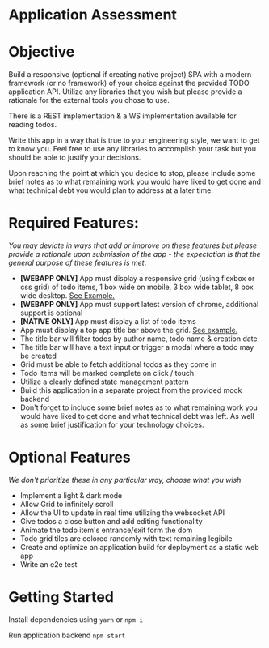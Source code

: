 # Application Assessment

# Objective

Build a responsive (optional if creating native project) SPA with a modern framework (or no framework) of your choice against the provided TODO application API. Utilize any libraries that you wish but please provide a rationale for the external tools you chose to use.

There is a REST implementation & a WS implementation available for reading todos.

Write this app in a way that is true to your engineering style, we want to get to know you. Feel free to use any libraries to accomplish your task but you should be able to justify your decisions. 

Upon reaching the point at which you decide to stop, please include some brief notes as to what remaining work you would have liked to get done and what technical debt you would plan to address at a later time.

# Required Features:
*You may deviate in ways that add or improve on these features  but please provide a rationale upon submission of the app - the expectation is that the general purpose of these features is met*.

- **[WEBAPP ONLY]** App must display a responsive grid (using flexbox or css grid) of todo items, 1 box wide on mobile, 3 box wide tablet, 8 box wide desktop. [See Example.](https://material-components.github.io/material-components-web-catalog/#/component/image-list)
- **[WEBAPP ONLY]** App must support latest version of chrome, additional support is optional
- **[NATIVE ONLY]** App must display a list of todo items
- App must display a top app title bar above the grid. [See example.](https://material-components.github.io/material-components-web-catalog/#/component/top-app-bar)
- The title bar will filter todos by author name, todo name & creation date
- The title bar will have a text input or trigger a modal where a todo may be created
- Grid must be able to fetch additional todos as they come in
- Todo items will be marked complete on click / touch
- Utilize a clearly defined state management pattern
- Build this application in a separate project from the provided mock backend
- Don't forget to include some brief notes as to what remaining work you would have liked to get done and what technical debt was left. As well as some brief justification for your technology choices.

# Optional Features
*We don't prioritize these in any particular way, choose what you wish*

- Implement a light & dark mode
- Allow Grid to infinitely scroll
- Allow the UI to update in real time utilizing the websocket API
- Give todos a close button and add editing functionality
- Animate the todo item's entrance/exit form the dom
- Todo grid tiles are colored randomly with text remaining legibile
- Create and optimize an application build for deployment as a static web app
- Write an e2e test

# Getting Started

Install dependencies using
`yarn` or `npm i`

Run application backend `npm start`
